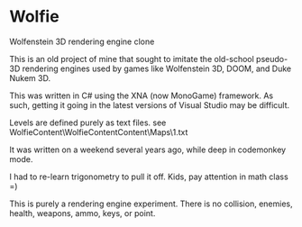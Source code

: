 # Wolfie
Wolfenstein 3D rendering engine clone

This is an old project of mine that sought to imitate the old-school pseudo-3D
rendering engines used by games like Wolfenstein 3D, DOOM, and Duke Nukem 3D.

This was written in C# using the XNA (now MonoGame) framework.
As such, getting it going in the latest versions of Visual Studio may be difficult.

Levels are defined purely as text files.
see WolfieContent\WolfieContentContent\Maps\1.txt

It was written on a weekend several years ago, while deep in codemonkey mode.

I had to re-learn trigonometry to pull it off. Kids, pay attention in math class =)

This is purely a rendering engine experiment.
There is no collision, enemies, health, weapons, ammo, keys, or point.
